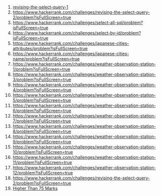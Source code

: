 1. [revising-the-select-query-1]([url](https://www.hackerrank.com/challenges/revising-the-select-query/problem?isFullScreen=true))
2. https://www.hackerrank.com/challenges/revising-the-select-query-2/problem?isFullScreen=true
3. https://www.hackerrank.com/challenges/select-all-sql/problem?isFullScreen=true
4. https://www.hackerrank.com/challenges/select-by-id/problem?isFullScreen=true
5. https://www.hackerrank.com/challenges/japanese-cities-attributes/problem?isFullScreen=true
6. https://www.hackerrank.com/challenges/japanese-cities-name/problem?isFullScreen=true
7. https://www.hackerrank.com/challenges/weather-observation-station-1/problem?isFullScreen=true
8. https://www.hackerrank.com/challenges/weather-observation-station-3/problem?isFullScreen=true
9. https://www.hackerrank.com/challenges/weather-observation-station-4/problem?isFullScreen=true
10. https://www.hackerrank.com/challenges/weather-observation-station-5/problem?isFullScreen=true
11. https://www.hackerrank.com/challenges/weather-observation-station-6/problem?isFullScreen=true
12. https://www.hackerrank.com/challenges/weather-observation-station-7/problem?isFullScreen=true
13. https://www.hackerrank.com/challenges/weather-observation-station-8/problem?isFullScreen=true
14. https://www.hackerrank.com/challenges/weather-observation-station-9/problem?isFullScreen=true
15. https://www.hackerrank.com/challenges/weather-observation-station-10/problem?isFullScreen=true
16. https://www.hackerrank.com/challenges/weather-observation-station-11/problem?isFullScreen=true
17. https://www.hackerrank.com/challenges/weather-observation-station-12/problem?isFullScreen=true
18. https://www.hackerrank.com/challenges/revising-the-select-query-2/problem?isFullScreen=true
19. [Higher Than 75 Marks]([url](https://www.hackerrank.com/challenges/more-than-75-marks/problem?isFullScreen=true))

